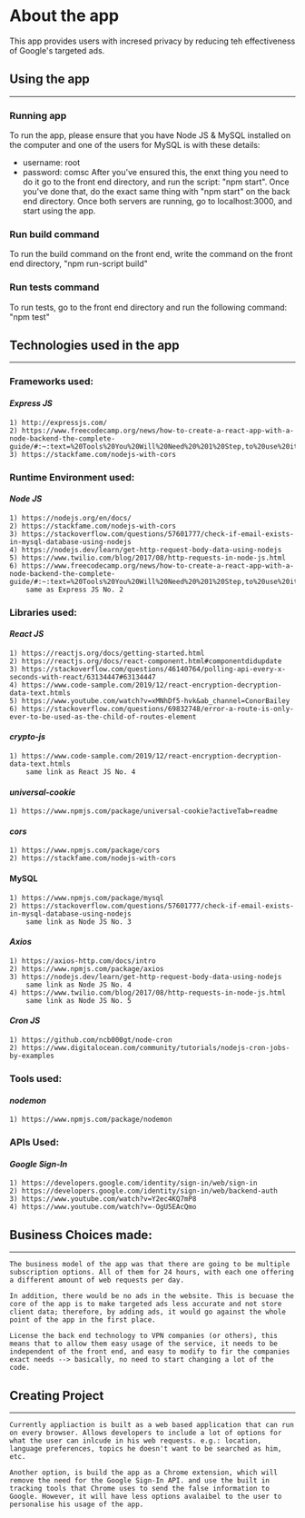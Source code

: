 # About the app

This app provides users with incresed privacy by reducing teh effectiveness of Google's targeted ads.

## Using the app
---

### **Running app**
To run the app, please ensure that you have Node JS & MySQL installed on the computer and one of the users for MySQL is with these details:
- username: root
- password: comsc
After you've ensured this, the enxt thing you need to do it go to the front end directory, and run the script:
"npm start".
Once you've done that, do the exact same thing with "npm start" on the back end directory. Once both servers are running, go to localhost:3000, and start using the app.

### **Run build command**
To run the build command on the front end, write the command on the front end directory, "npm run-script build"

### **Run tests command**
To run tests, go to the front end directory and run the following command: "npm test"


## Technologies used in the app
---

### **Frameworks used:**
#### _Express JS_
    1) http://expressjs.com/
    2) https://www.freecodecamp.org/news/how-to-create-a-react-app-with-a-node-backend-the-complete-guide/#:~:text=%20Tools%20You%20Will%20Need%20%201%20Step,to%20use%20it%20to%20interact%20with...%20More%20
    3) https://stackfame.com/nodejs-with-cors


### **Runtime Environment used:**
#### _Node JS_
    1) https://nodejs.org/en/docs/
    2) https://stackfame.com/nodejs-with-cors
    3) https://stackoverflow.com/questions/57601777/check-if-email-exists-in-mysql-database-using-nodejs
    4) https://nodejs.dev/learn/get-http-request-body-data-using-nodejs
    5) https://www.twilio.com/blog/2017/08/http-requests-in-node-js.html
    6) https://www.freecodecamp.org/news/how-to-create-a-react-app-with-a-node-backend-the-complete-guide/#:~:text=%20Tools%20You%20Will%20Need%20%201%20Step,to%20use%20it%20to%20interact%20with...%20More%20
        same as Express JS No. 2

### **Libraries used:**
#### _React JS_
    1) https://reactjs.org/docs/getting-started.html
    2) https://reactjs.org/docs/react-component.html#componentdidupdate
    3) https://stackoverflow.com/questions/46140764/polling-api-every-x-seconds-with-react/63134447#63134447
    4) https://www.code-sample.com/2019/12/react-encryption-decryption-data-text.htmls
    5) https://www.youtube.com/watch?v=xMNhDf5-hvk&ab_channel=ConorBailey
    6) https://stackoverflow.com/questions/69832748/error-a-route-is-only-ever-to-be-used-as-the-child-of-routes-element

#### _crypto-js_
    1) https://www.code-sample.com/2019/12/react-encryption-decryption-data-text.htmls
        same link as React JS No. 4

#### _universal-cookie_
    1) https://www.npmjs.com/package/universal-cookie?activeTab=readme

#### _cors_
    1) https://www.npmjs.com/package/cors
    2) https://stackfame.com/nodejs-with-cors

#### MySQL
    1) https://www.npmjs.com/package/mysql
    2) https://stackoverflow.com/questions/57601777/check-if-email-exists-in-mysql-database-using-nodejs
        same link as Node JS No. 3
    
#### _Axios_
    1) https://axios-http.com/docs/intro
    2) https://www.npmjs.com/package/axios
    3) https://nodejs.dev/learn/get-http-request-body-data-using-nodejs
        same link as Node JS No. 4
    4) https://www.twilio.com/blog/2017/08/http-requests-in-node-js.html
        same link as Node JS No. 5

#### _Cron JS_
    1) https://github.com/ncb000gt/node-cron
    2) https://www.digitalocean.com/community/tutorials/nodejs-cron-jobs-by-examples

### **Tools used:**
#### _nodemon_
    1) https://www.npmjs.com/package/nodemon

### **APIs Used:**
#### _Google Sign-In_
    1) https://developers.google.com/identity/sign-in/web/sign-in
    2) https://developers.google.com/identity/sign-in/web/backend-auth
    3) https://www.youtube.com/watch?v=Y2ec4KQ7mP8
    4) https://www.youtube.com/watch?v=-OgU5EAcQmo

## Business Choices made:
---
    The business model of the app was that there are going to be multiple subscription options. All of them for 24 hours, with each one offering a different amount of web requests per day.

    In addition, there would be no ads in the website. This is becuase the core of the app is to make targeted ads less accurate and not store client data; therefore, by adding ads, it would go against the whole point of the app in the first place.

    License the back end technology to VPN companies (or others), this means that to allow them easy usage of the service, it needs to be independent of the front end, and easy to modify to fir the companies exact needs --> basically, no need to start changing a lot of the code.

## Creating Project
---
    Currently appliaction is built as a web based application that can run on every browser. Allows developers to include a lot of options for what the user can inlcude in his web requests. e.g.: location, language preferences, topics he doesn't want to be searched as him, etc.

    Another option, is build the app as a Chrome extension, which will remove the need for the Google Sign-In API. and use the built in tracking tools that Chrome uses to send the false information to Google. However, it will have less options avalaibel to the user to personalise his usage of the app.